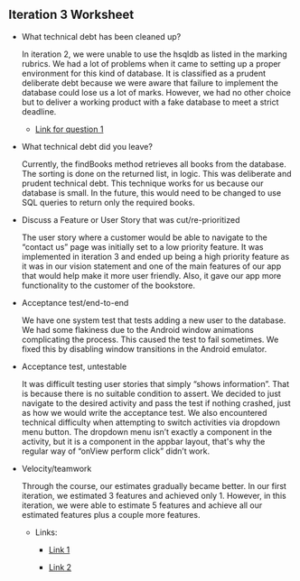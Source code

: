 ## Iteration 3 Worksheet

- What technical debt has been cleaned up?

    In iteration 2, we were unable to use the hsqldb as listed in the marking 
rubrics. We had a lot of problems when it came to setting up a proper environment 
for this kind of database. It is classified as a prudent deliberate debt because 
we were aware that failure to implement the database could lose us a lot of marks. 
However, we had no other choice but to deliver a working product with a fake 
database to meet a strict deadline.

    - [Link for question 1](https://code.cs.umanitoba.ca/3350-winter-2021-a03/winter-2021-a03-group-10/-/commit/b1dee02c8500d1346e2f24e4055976bcc56aa7b1)


- What technical debt did you leave?
 

    Currently, the findBooks method retrieves all books from the database. The 
sorting is done on the returned list, in logic. This was deliberate and prudent
technical debt. This technique works for us because our database is small. In 
the future, this would need to be changed to use SQL queries to return only the
required books.

- Discuss a Feature or User Story that was cut/re-prioritized

    The user story where a customer would be able to navigate to the “contact us” 
page was initially set to a low priority feature. It was implemented in iteration
3 and ended up being a high priority feature as it was in our vision statement 
and one of the main features of our app that would help make it more user 
friendly. Also, it gave our app more functionality to the customer of the bookstore.  



- Acceptance test/end-to-end

    We have one system test that tests adding a new user to the database. We had 
some flakiness due to the Android window animations complicating the process. 
This caused the test to fail sometimes. We fixed this by disabling window 
transitions in the Android emulator. 

- Acceptance test, untestable

    It was difficult testing user stories that simply “shows information”. That is 
because there is no suitable condition to assert. We decided to just navigate to
the desired activity and pass the test if nothing crashed, just as how we would 
write the acceptance test. We also encountered technical difficulty when 
attempting to switch activities via dropdown menu button. The dropdown 
menu isn’t exactly a component in the activity, but it is a component in the appbar 
layout, that's why the regular way of “onView perform click” didn’t work.

- Velocity/teamwork

    Through the course, our estimates gradually became better. In our first 
iteration, we estimated 3 features and achieved only 1. However, in this 
iteration, we were able to estimate 5 features and achieve all our estimated 
features plus a couple more features.

    - Links: 

        - [Link 1](https://code.cs.umanitoba.ca/3350-winter-2021-a03/winter-2021-a03-group-10/-/milestones)

        - [Link 2](https://code.cs.umanitoba.ca/3350-winter-2021-a03/winter-2021-a03-group-10/-/graphs/master/charts)